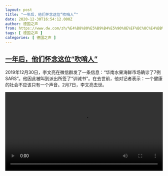 ```yaml
---
layout: post
title: "一年后，他们怀念这位“吹哨人”"
date: 2020-12-30T16:54:12.000Z
author: 德国之声
from: https://www.dw.com/zh/%E4%B8%80%E5%B9%B4%E5%90%8E%EF%BC%8C%E4%BB%96%E4%BB%AC%E6%80%80%E5%BF%B5%E8%BF%99%E4%BD%8D%E2%80%9C%E5%90%B9%E5%93%A8%E4%BA%BA%E2%80%9D/a-56098568
tags: [ 德国之声 ]
categories: [ 德国之声 ]
---
```

<!--1609347252000-->
[一年后，他们怀念这位“吹哨人”](https://www.dw.com/zh/%E4%B8%80%E5%B9%B4%E5%90%8E%EF%BC%8C%E4%BB%96%E4%BB%AC%E6%80%80%E5%BF%B5%E8%BF%99%E4%BD%8D%E2%80%9C%E5%90%B9%E5%93%A8%E4%BA%BA%E2%80%9D/a-56098568)
------

<div>
<p>2019年12月30日，李文亮在微信群发了一条信息：“华南水果海鲜市场确诊了7例SARS”。他因此被叫到派出所签了“训诫书”。在去世前，他对记者表示：一个健康的社会不应该只有一个声音。2月7日，李文亮去世。</small></p><video src="https://tvdownloaddw-a.akamaihd.net/dwtv_video/flv/vdt_zh/2020/bchi201230_001_liwenliang_sd_sor.mp4" controls style="width:100%"></video>
</div>
